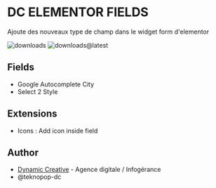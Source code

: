 # DC ELEMENTOR FIELDS
Ajoute des nouveaux type de champ dans le widget form d'elementor

![downloads](https://img.shields.io/github/downloads/dynamiccreative/dc-elementor-fields/total) ![downloads@latest](https://img.shields.io/github/downloads/dynamiccreative/dc-elementor-fields/latest/total)

## Fields

- Google Autocomplete City
- Select 2 Style

## Extensions

- Icons : Add icon inside field

## Author
* [Dynamic Creative](https://dynamic-creative.com) - Agence digitale / Infogérance
* @teknopop-dc
